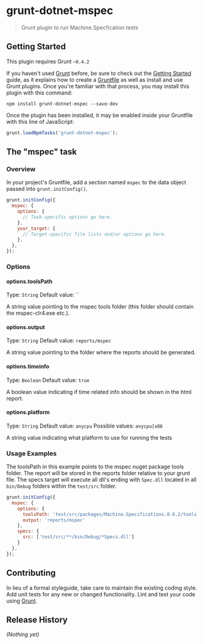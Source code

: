 # grunt-dotnet-mspec

> Grunt plugin to run Machine.Specfication tests

## Getting Started
This plugin requires Grunt `~0.4.2`

If you haven't used [Grunt](http://gruntjs.com/) before, be sure to check out the [Getting Started](http://gruntjs.com/getting-started) guide, as it explains how to create a [Gruntfile](http://gruntjs.com/sample-gruntfile) as well as install and use Grunt plugins. Once you're familiar with that process, you may install this plugin with this command:

```shell
npm install grunt-dotnet-mspec --save-dev
```

Once the plugin has been installed, it may be enabled inside your Gruntfile with this line of JavaScript:

```js
grunt.loadNpmTasks('grunt-dotnet-mspec');
```

## The "mspec" task

### Overview
In your project's Gruntfile, add a section named `mspec` to the data object passed into `grunt.initConfig()`.

```js
grunt.initConfig({
  mspec: {
    options: {
      // Task-specific options go here.
    },
    your_target: {
      // Target-specific file lists and/or options go here.
    },
  },
});
```

### Options

#### options.toolsPath
Type: `String`
Default value: ``

A string value pointing to the mspec tools folder (this folder should contain the mspec-clr4.exe etc.).

#### options.output
Type: `String`
Default value: `reports/mspec`

A string value pointing to the folder where the reports should be generated.

#### options.timeinfo
Type: `Boolean`
Default value: `true`

A boolean value indicating if time related info should be shown in the html report.



#### options.platform
Type: `String`
Default value: `anycpu`
Possible values: `anycpu|x86`

A string value indicating what platform to use for running the tests

### Usage Examples

The toolsPath in this example points to the mspec nuget package tools folder. The report will be stored in the reports folder relative to your grunt file. The specs target will execute all dll's ending with `Spec.dll` located in all `bin/Debug` folders within the `test/src` folder. 

```js
grunt.initConfig({
  mspec: {
    options: {
      toolsPath: 'test/src/packages/Machine.Specifications.0.6.2/tools',
      output: 'reports/mspec'
    },
    specs: {
      src: ['test/src/**/bin/Debug/*Specs.dll']
    }
  },
});
```

## Contributing
In lieu of a formal styleguide, take care to maintain the existing coding style. Add unit tests for any new or changed functionality. Lint and test your code using [Grunt](http://gruntjs.com/).

## Release History
_(Nothing yet)_
